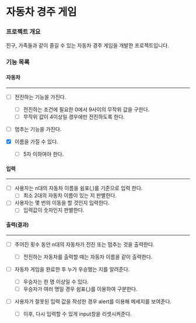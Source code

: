 # 자동차 경주 게임

### 프로젝트 개요

친구, 가족들과 같이 즐길 수 있는 자동차 경주 게임을 개발한 프로젝트입니다.

### 기능 목록

#### 자동차

---

- [ ] 전진하는 기능을 가진다.

  - [ ] 전진하는 조건에 필요한 0에서 9사이의 무작위 값을 구한다.
  - [ ] 무작위 값이 4이상일 경우에만 전진하도록 한다.

- [ ] 멈추는 기능을 가진다.
- [x] 이름을 가질 수 있다.
  - [ ] 5자 이하여야 한다.

#### 입력

---

- [ ] 사용자는 n대의 자동차 이름을 쉼표(,)를 기준으로 입력 한다.
  - [ ] 최소 2대의 자동차 이름이 있는 지 판별한다.
- [ ] 사용자는 몇 번의 이동을 할 것인지 입력한다.
  - [ ] 입력값이 숫자인지 판별한다.

#### 출력(결과)

---

- [ ] 주어진 횟수 동안 n대의 자동차가 전진 또는 멈추는 것을 출력한다.

  - [ ] 전진하는 자동차를 출력할 때는 자동차 이름을 같이 출력한다.

- [ ] 자동차 게임을 완료한 후 누가 우승했는 지를 알려준다.

  - [ ] 우승자는 한 명 이상일 수 있다.
  - [ ] 우승자가 여러 명일 경우 쉼표(,)를 이용하여 구분한다.

- [ ] 사용자가 잘못된 입력 값을 작성한 경우 alert를 이용해 메세지를 보여준다.

  - [ ] 이후, 다시 입력할 수 있게 input창을 리셋시켜준다.
